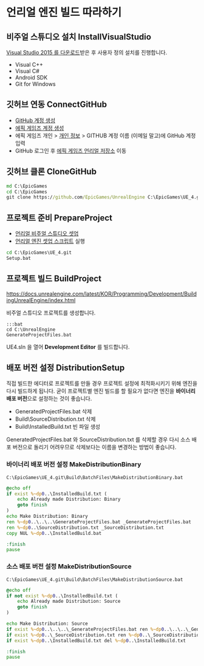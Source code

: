 # 언리얼 엔진 빌드 따라하기

## 비주얼 스튜디오 설치 InstallVisualStudio

[Visual Studio 2015 를 다운로드](vs2015_download_digest.md)받은 후 사용자 정의 설치를 진행합니다.

* Visual C++
* Visual C#
* Android SDK
* Git for Windows

## 깃허브 연동 ConnectGitHub

* [GitHub 계정 생성](https://github.com/)
* [에픽 게임즈 계정 생성](https://docs.unrealengine.com/latest/KOR/GettingStarted/Installation/index.html#bookmark1>)
* 에픽 게임즈 개인 > [개인 정보](https://www.unrealengine.com/dashboard/settings) > GITHUB 계정 이름 (이메일 말고)에 GitHub 계정 입력 
* GitHub 로그인 후 [에픽 게임즈 언리얼 저장소](https://github.com/epicgames/unrealengine/) 이동

## 깃허브 클론 CloneGitHub

```bat
md C:\EpicGames
cd C:\EpicGames
git clone https://github.com/EpicGames/UnrealEngine C:\EpicGames\UE_4.git
```

## 프로젝트 준비 PrepareProject

* [언리얼 비주얼 스튜디오 셋업](ue4_windows_vs_setup_digest.md) 
* [언리얼 엔진 셋업 스크립트](ue4_setup_script_analysis.md) 실행

```bat
cd C:\EpicGames\UE_4.git
Setup.bat
```

## 프로젝트 빌드 BuildProject

<https://docs.unrealengine.com/latest/KOR/Programming/Development/BuildingUnrealEngine/index.html>

비주얼 스튜디오 프로젝트를 생성합니다.

    :::bat
    cd C:\UnrealEngine
    GenerateProjectFiles.bat

UE4.sln 을 열어 **Development Editor** 를 빌드합니다.


## 배포 버전 설정 DistributionSetup

직접 빌드한 에디터로 프로젝트를 만들 경우 프로젝트 설정에 최적화시키기 위해 엔진을 다시 빌드하게 됩니다. 굳이 프로젝트별 엔진 빌드를 할 필요가 없다면 엔진을 **바이너리 배포 버전**으로 설정하는 것이 좋습니다.

* GeneratedProjectFiles.bat 삭제
* Build\SourceDistribution.txt 삭제
* Build\InstalledBuild.txt 빈 파일 생성

GeneratedProjectFiles.bat 와 SourceDistribution.txt 를 삭제할 경우 다시 소스 배포 버전으로 돌리기 어려우므로 삭제보다는 이름을 변경하는 방법이 좋습니다.

### 바이너리 배포 버전 설정 MakeDistributionBinary

`C:\EpicGames\UE_4.git\Build\BatchFiles\MakeDistributionBinary.bat`

```bat
@echo off
if exist %~dp0..\InstalledBuild.txt (
	echo Already made Distribution: Binary
	goto finish
)
echo Make Distribution: Binary
ren %~dp0..\..\..\GenerateProjectFiles.bat _GenerateProjectFiles.bat       
ren %~dp0..\SourceDistribution.txt _SourceDistribution.txt
copy NUL %~dp0..\InstalledBuild.bat

:finish
pause
```

### 소스 배포 버전 설정 MakeDistributionSource

`C:\EpicGames\UE_4.git\Build\BatchFiles\MakeDistributionSource.bat`

```bat
@echo off
if not exist %~dp0..\InstalledBuild.txt (
	echo Already made Distribution: Source
	goto finish
)

echo Make Distribution: Source
if exist %~dp0..\..\..\_GenerateProjectFiles.bat ren %~dp0..\..\..\_GenerateProjectFiles.bat GenerateProjectFiles.bat       
if exist %~dp0..\_SourceDistribution.txt ren %~dp0..\_SourceDistribution.txt SourceDistribution.txt
if exist %~dp0..\InstalledBuild.txt del %~dp0..\InstalledBuild.txt

:finish
pause
```